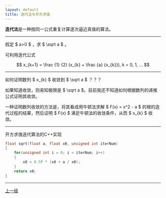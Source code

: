 ```yaml
---
layout: default
title: 迭代法与开方求值
---
```


**迭代法**是一种按同一公式重复计算逐次逼近真值的算法。

* * *

假定 $ a>0 $ ，求 $ \sqrt a $ 。

可利用迭代公式

$$ x_{k+1} = \frac {1} {2} (x_{k} + \frac {a} {x_{k}}), k = 0, 1, ... $$

* * *

如何证明数列 $ x_{k} $ 收敛到 $ \sqrt a $ ？？？

如果知道收敛，则易知极限是 $ \sqrt a $。目前我还不知道如何根据数列的递推公式证明其收敛。

一种证明数列收敛的方法是，将其看成用牛顿法求解 $ F(x) = x^2 - a $ 的根的迭代过程的结果，然后证明 $ F(x) $ 满足牛顿法的收敛条件，从而 $ x_{k} $ 收敛。

* * *

开方求值迭代算法的C++实现
```C++   
float sqrt(float a, float x0, unsigned int iterNum)
{
    for(unsigned int i = 0; i < iterNum; i++)
    {
        x0 = 0.5f * (x0 + a / x0);
    }
    return x0;
}
```

* * *

[上一级](./../index.html)
